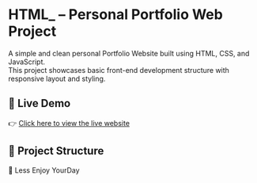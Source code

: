 # HTML_ – Personal Portfolio Web Project

A simple and clean personal Portfolio Website built using HTML, CSS, and JavaScript.  
This project showcases basic front-end development structure with responsive layout and styling.

## 🚀 Live Demo

👉 [Click here to view the live website](https://engbicir1.github.io/HTML_/Portfolio)

## 📁 Project Structure

🚀 Less Enjoy YourDay
